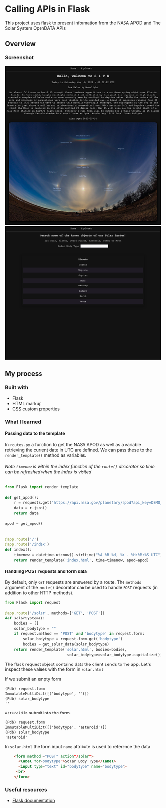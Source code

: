 # Calling APIs in Flask

This project uses flask to present information from the NASA APOD and The Solar System OpenDATA APIs
## Overview

### Screenshot

![](https://github.com/VadidEisrra/100daysofWeb/blob/main/images/5-flask-api-index.png)
![](https://github.com/VadidEisrra/100daysofWeb/blob/main/images/5-flask-api-explore.png)

## My process

### Built with

- Flask
- HTML markup
- CSS custom properties

### What I learned

#### Passing data to the template

In `routes.py` a function to get the NASA APOD as well as a variable retrieving the current date in UTC are defined. We can pass these to the `render_template()` method as variables. 

###### Note `timenow` is *within* the index function of the `route()` decorator so time can be refreshed when the index is visited

```python
from Flask import render_template

def get_apod():
    r = requests.get("https://api.nasa.gov/planetary/apod?api_key=DEMO_KEY")
    data = r.json()
    return data

apod = get_apod()


@app.route('/')
@app.route('/index')
def index():
    timenow = datetime.utcnow().strftime("%A %B %d, %Y - %H:%M:%S UTC")
    return render_template('index.html', time=timenow, apod=apod)
```

#### Handling POST requests and form data

By default, only `GET` requests are answered by a route. The `methods` argument of the `route()` decorator can be used to handle `POST` requests (in addition to other HTTP methods).

```python
from Flask import request

@app.route('/solar', methods=['GET', 'POST'])
def solarSystem():
    bodies = []
    solar_bodytype = ""
    if request.method == 'POST' and 'bodytype' in request.form:
        solar_bodytype = request.form.get('bodytype')
        bodies = get_solar_data(solar_bodytype)
    return render_template('solar.html', bodies=bodies,
                            solar_bodytype=solar_bodytype.capitalize())
```
The flask request object contains data the client sends to the app. Let's inspect these values with the form in `solar.html`

If we submit an empty form
```
(Pdb) request.form
ImmutableMultiDict([('bodytype', '')])
(Pdb) solar_bodytype
''
```
`asteroid` is submit into the form
```
(Pdb) request.form
ImmutableMultiDict([('bodytype', 'asteroid')])
(Pdb) solar_bodytype
'asteroid'
```
In `solar.html` the form input `name` attribute is used to reference the data
```html
    <form method ="POST" action"/solar">
      <label for=bodytype">Solar Body Type</label>
      <input type="text" id="bodytype" name="bodytype">
     <br>
    </form>
```

### Useful resources

- [Flask documentation](https://flask.palletsprojects.com/en/2.1.x/)
